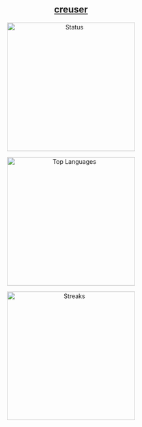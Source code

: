 <br>
<h2 align="center">
  <a href="https://bit.ly/creuser" target="_blank">creuser</a>
</h2>
<p align="center">
  <img width="300" alt="Status" src="https://github-stats-alpha.vercel.app/api?username=dlvdls18">
</p>
<p align="center">
  <img width="300" alt="Top Languages" src="https://github-readme-stats.vercel.app/api/top-langs?username=dlvdls18">
</p>
<p align="center">
  <img width="300" alt="Streaks" src="https://github-readme-streak-stats.herokuapp.com/?user=dlvdls18">
</p>
